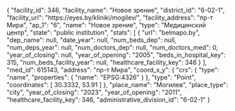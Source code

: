 {
    "facility_id": 346,
    "facility_name": "Новое зрение",
    "district_id": "6-02-1",
    "facility_url": "https:\/\/eyes.by\/kliniki\/mogilev\/",
    "facility_address": "пр-т Мира",
    "ap_1": "6",
    "name": "Новое зрение",
    "type": "Медицинский центр",
    "state": "public institution",
    "stats": [
        {
            "url": "belmapo.by",
            "dep_name": null,
            "date_year": null,
            "num_beds_dep": null,
            "num_deps_year": null,
            "num_doctors_dep": null,
            "num_doctors_med": 0,
            "year_of_closing": null,
            "year_of_opening": "2005",
            "beds_in_hospital_key": 315,
            "num_beds_facility_year": null,
            "healthcare_facility_key": 346
        }
    ],
    "med_id": 615143,
    "address": "пр-т Мира",
    "coord_x_y": {
        "crs": {
            "type": "name",
            "properties": {
                "name": "EPSG:4326"
            }
        },
        "type": "Point",
        "coordinates": [
            30.3332,
            53.91
        ]
    },
    "place_name": "Могилев",
    "place_type": "city",
    "year_of_closing": "2023",
    "year_of_opening": "2011",
    "healthcare_facility_key": 346,
    "administrative_division_id": "6-02-1"
}